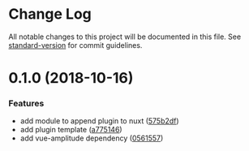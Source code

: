 # Change Log

All notable changes to this project will be documented in this file. See [standard-version](https://github.com/conventional-changelog/standard-version) for commit guidelines.

<a name="0.1.0"></a>
# 0.1.0 (2018-10-16)


### Features

* add module to append plugin to nuxt ([575b2df](https://github.com/Calvin-Huang/amplitude-module/commit/575b2df))
* add plugin template ([a775146](https://github.com/Calvin-Huang/amplitude-module/commit/a775146))
* add vue-amplitude dependency ([0561557](https://github.com/Calvin-Huang/amplitude-module/commit/0561557))
